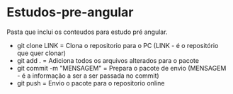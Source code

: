 # Estudos-pre-angular
Pasta que inclui os conteudos para estudo pré angular.

- git clone LINK = Clona o repositorio para o PC (LINK - é o repositório que quer clonar)
- git add . = Adiciona todos os arquivos alterados para o pacote
- git commit -m "MENSAGEM" = Prepara  o pacote de envio  (MENSAGEM - é a informação a ser a ser passada no commit)
- git push = Envio o pacote para o repositorio online
